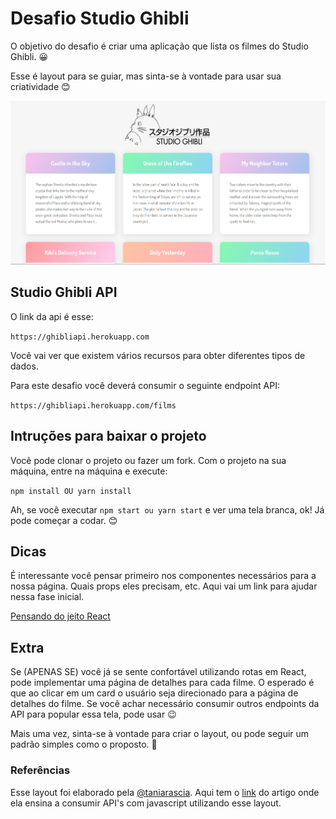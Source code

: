 # Desafio Studio Ghibli 

O objetivo do desafio é criar uma aplicação que lista os filmes do Studio Ghibli. 😀

Esse é layout para se guiar, mas sinta-se à vontade para usar sua criatividade 😊

![Image of the app](./images/example.png)

## Studio Ghibli API

O link da api é esse:

`https://ghibliapi.herokuapp.com`

Você vai ver que existem vários recursos para obter diferentes tipos de dados.

Para este desafio você deverá consumir o seguinte endpoint API:

`https://ghibliapi.herokuapp.com/films`


## Intruções para baixar o projeto

Você pode clonar o projeto ou fazer um fork. 
Com o projeto na sua máquina, entre na máquina e execute: 

`npm install OU yarn install`

Ah, se você executar `npm start ou yarn start` e ver uma tela branca, ok! Já pode começar a codar. 😊

## Dicas

É interessante você pensar primeiro nos componentes necessários para a nossa página. Quais props eles precisam, etc.
Aqui vai um link para ajudar nessa fase inicial.

[Pensando do jeito React](https://pt-br.reactjs.org/docs/thinking-in-react.html)

## Extra

Se (APENAS SE) você já se sente confortável utilizando rotas em React, pode implementar uma página de detalhes para cada filme. 
O esperado é que ao clicar em um card o usuário seja direcionado para a página de detalhes do filme. Se você achar necessário consumir outros endpoints da API para popular essa tela, pode usar 😉

Mais uma vez, sinta-se à vontade para criar o layout, ou pode seguir um padrão simples como o proposto. 🤘

### Referências

Esse layout foi elaborado pela [@taniarascia](https://github.com/taniarascia).
Aqui tem o [link](https://www.taniarascia.com/how-to-connect-to-an-api-with-javascript/) do artigo onde ela ensina a consumir API's com javascript utilizando esse layout. 

